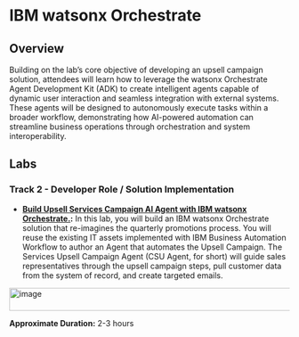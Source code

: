 # IBM watsonx Orchestrate
## Overview
Building on the lab’s core objective of developing an upsell campaign solution, attendees will learn how to leverage the watsonx Orchestrate Agent Development Kit (ADK) to create intelligent agents capable of dynamic user interaction and seamless integration with external systems. These agents will be designed to autonomously execute tasks within a broader workflow, demonstrating how AI-powered automation can streamline business operations through orchestration and system interoperability. 

## Labs

### **Track 2 - Developer Role / Solution Implementation** 

- **[Build Upsell Services Campaign AI Agent with IBM watsonx Orchestrate.](Build%20Upsell%20Services%20Campaign%20AI%20Agent%20with%20IBM%20watsonx%20Orchestrate.pdf):** In this lab, you will build an IBM watsonx Orchestrate solution that re-imagines the quarterly promotions process. You will reuse the existing IT assets implemented with IBM Business Automation Workflow to author an Agent that automates the Upsell Campaign. The Services Upsell Campaign Agent (CSU Agent, for short) will guide sales representatives through the upsell campaign steps, pull customer data from the system of record, and create targeted emails.
<img width="3915" height="41" alt="image" src="https://github.com/user-attachments/assets/90c33f0c-afbc-48a8-b58d-a87f7caec42b" />
 
**Approximate Duration:** 2-3 hours
